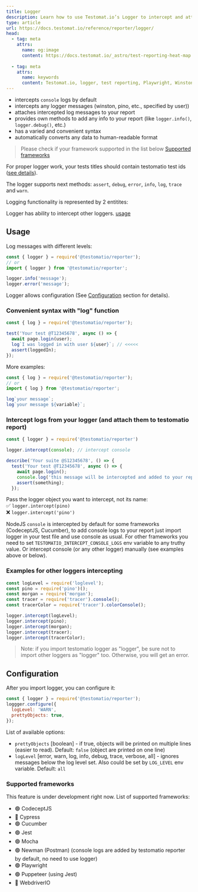 ```yaml
---
title: Logger
description: Learn how to use Testomat.io’s Logger to intercept and attach log messages from various logging frameworks (e.g., Winston, Pino) to your test reports. The Logger offers convenient syntax for logging, customizes output formats, and supports popular frameworks like Playwright, Jest, and Mocha.
type: article
url: https://docs.testomat.io/reference/reporter/logger/
head:
  - tag: meta
    attrs:
      name: og:image
      content: https://docs.testomat.io/_astro/test-reporting-heat-map.CoE-TwPN_Z20qVi.webp
      
  - tag: meta
    attrs:
      name: keywords
      content: Testomat.io, logger, test reporting, Playwright, Winston, Pino, Mocha, Jest, log interception, test automation, console logs
---
```



- intercepts `console` logs by default
- intercepts any logger messages (winston, pino, etc., specified by user))
- attaches intercepted log messages to your report
- provides own methods to add any info to your report (like `logger.info()`, `logger.debug()`, etc.)
- has a varied and convenient syntax
- automatically converts any data to human-readable format

> Please check if your framework supported in the list below [Supported frameworks](#supported-frameworks)

For proper logger work, your tests titles should contain testomatio test ids ([see details](https://docs.testomat.io/usage/continuous-integration/#assigning-ids)).

The logger supports next methods: `assert`, `debug`, `error`, `info`, `log`, `trace` and `warn`.

Logging functionality is represented by 2 entitites:

Logger has ability to intercept other loggers. [usage](#usage)

## Usage

Log messages with different levels:

```javascript
const { logger } = require('@testomatio/reporter');
// or
import { logger } from '@testomatio/reporter';

logger.info('message');
logger.error('message');
```

Logger allows configuration (See [Configuration](#configuration) section for details).

### Convenient syntax with "log" function

```javascript
const { log } = require('@testomatio/reporter');

test('Your test @T12345678', async () => {
  await page.login(user);
  log`I was logged in with user ${user}`; // <<<<<
  assert(loggedIn);
});
```

More examples:

```javascript
const { log } = require('@testomatio/reporter');
// or
import { log } from '@testomatio/reporter';

log`your message`;
log`your message ${variable}`;
```

### Intercept logs from your logger (and attach them to testomatio report)

```javascript
const { logger } = require('@testomatio/reporter')

logger.intercept(console); // intercept console

describe('Your suite @S12345678', () => {
  test('Your test @T12345678', async () => {
    await page.login();
    console.log('this message will be intercepted and added to your report'); // <<
    assert(something);
  });
```

Pass the logger object you want to intercept, not its name:\
✅ `logger.intercept(pino)`\
❌ `logger.intercept('pino')`

NodeJS `console` is intercepted by default for some frameworks (CodeceptJS, Cucumber), to add console logs to your report just import logger in your test file and use console as usual. For other frameworks you need to set `TESTOMATIO_INTERCEPT_CONSOLE_LOGS` env variable to any truthy value. Or intercept console (or any other logger) manually (see examples above or below).

### Examples for other loggers intercepting

```javascript
const logLevel = require('loglevel');
const pino = require('pino')();
const morgan = require('morgan');
const tracer = require('tracer').console();
const tracerColor = require('tracer').colorConsole();

logger.intercept(logLevel);
logger.intercept(pino);
logger.intercept(morgan);
logger.intercept(tracer);
logger.intercept(tracerColor);
```

> Note: if you import testomatio logger as "logger", be sure not to import other loggers as "logger" too. Otherwise, you will get an error.

## Configuration

After you import logger, you can configure it:

```javascript
const { logger } = require('@testomatio/reporter');
loggger.configure({
  logLevel: 'WARN',
  prettyObjects: true,
});
```

List of available options:

- `prettyObjects` [boolean] - if true, objects will be printed on multiple lines (easier to read). Default: `false` (object are printed on one line)
- `logLevel` [error, warn, log, info, debug, trace, verbose, all] - ignores messages below the log level set. Also could be set by `LOG_LEVEL` env variable. Default: `all`

### Supported frameworks

This feature is under development right now. List of supported frameworks:

- 🟢 CodeceptJS
- 🔴 Cypress
- 🟢 Cucumber
- 🟢 Jest
- 🟢 Mocha
- 🟢 Newman (Postman) (console logs are added by testomatio reporter by default, no need to use logger)
- 🟢 Playwright
- 🟢 Puppeteer (using Jest)
- 🔴 WebdriverIO

